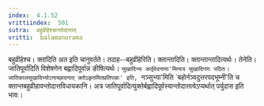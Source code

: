 ```yaml
---
index:  4.1.52
vrittiindex:  501
sutra:  बहुव्रीहेश्चान्तोदात्तात्
vritti:  balamanorama 
---
```


बहुव्रीहेश्च। क्तादिति अत इति चानुवर्तते। तदाह--बहुव्रीहेरिति। क्तान्तादिति। क्तान्तान्तादित्यर्थः। तेनेति। जातिपूर्वादिति विशेषणेन बह्वादिपूर्वान्न ङीषित्यर्थः। `सुखादिभ्यः कर्तृवेदनाया'मित्यत्र सुखादिगणः पठितः। जातिकालसुखादिभ्योऽनाच्छादनात् क्तोऽकृतमितप्रतिपन्नाः' इति, `नञ्सुभ्या'मिति `बहोर्नञ्वदुत्तरपदभूम्नी'ति च क्तान्तबहुव्रीहावन्तोदात्तविधायकानि। अत्र जातिपूर्वादित्युक्तेर्बह्वादिपूर्वस्यान्तोदात्तत्वेऽप्यर्थात् पर्युदास इति भावः।

